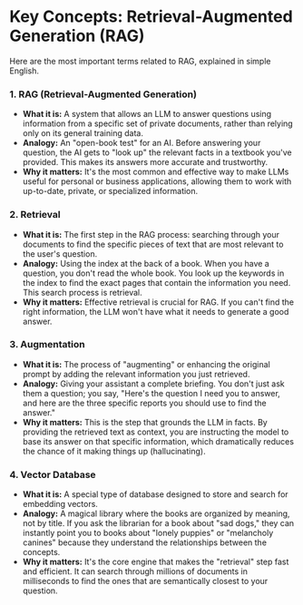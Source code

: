 # Key Concepts: Retrieval-Augmented Generation (RAG)

Here are the most important terms related to RAG, explained in simple English.

### 1. RAG (Retrieval-Augmented Generation)
-   **What it is:** A system that allows an LLM to answer questions using information from a specific set of private documents, rather than relying only on its general training data.
-   **Analogy:** An "open-book test" for an AI. Before answering your question, the AI gets to "look up" the relevant facts in a textbook you've provided. This makes its answers more accurate and trustworthy.
-   **Why it matters:** It's the most common and effective way to make LLMs useful for personal or business applications, allowing them to work with up-to-date, private, or specialized information.

### 2. Retrieval
-   **What it is:** The first step in the RAG process: searching through your documents to find the specific pieces of text that are most relevant to the user's question.
-   **Analogy:** Using the index at the back of a book. When you have a question, you don't read the whole book. You look up the keywords in the index to find the exact pages that contain the information you need. This search process is retrieval.
-   **Why it matters:** Effective retrieval is crucial for RAG. If you can't find the right information, the LLM won't have what it needs to generate a good answer.

### 3. Augmentation
-   **What it is:** The process of "augmenting" or enhancing the original prompt by adding the relevant information you just retrieved.
-   **Analogy:** Giving your assistant a complete briefing. You don't just ask them a question; you say, "Here's the question I need you to answer, and here are the three specific reports you should use to find the answer."
-   **Why it matters:** This is the step that grounds the LLM in facts. By providing the retrieved text as context, you are instructing the model to base its answer on that specific information, which dramatically reduces the chance of it making things up (hallucinating).

### 4. Vector Database
-   **What it is:** A special type of database designed to store and search for embedding vectors.
-   **Analogy:** A magical library where the books are organized by meaning, not by title. If you ask the librarian for a book about "sad dogs," they can instantly point you to books about "lonely puppies" or "melancholy canines" because they understand the relationships between the concepts.
-   **Why it matters:** It's the core engine that makes the "retrieval" step fast and efficient. It can search through millions of documents in milliseconds to find the ones that are semantically closest to your question.
